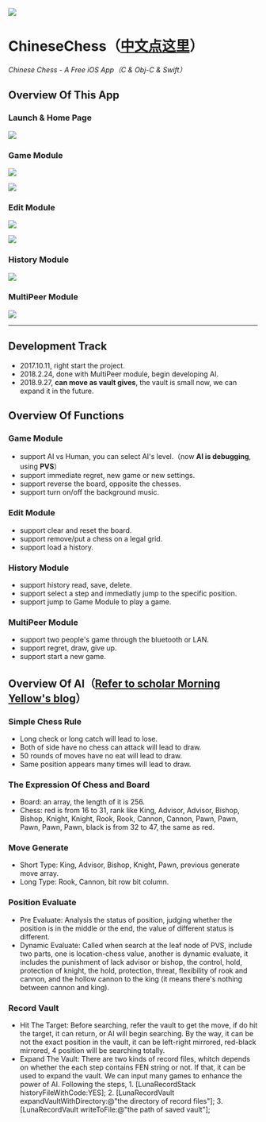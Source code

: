 ![](/icon.png)
# ChineseChess（[中文点这里](/[Chinese]README.md)）
*Chinese Chess - A Free iOS App（C & Obj-C & Swift）*

## Overview Of This App
### Launch & Home Page
![](ReadMeMedia/Launch&Home.png)

### Game Module
![](ReadMeMedia/Game.png)

![](ReadMeMedia/GameSettings&History.png)

### Edit Module
![](ReadMeMedia/File&Edit.png)

![](ReadMeMedia/FirstSide&CheckMate.png)

### History Module
![](ReadMeMedia/History&Play.png)

### MultiPeer Module
![](ReadMeMedia/MultiPeer&Waitting.png)

***

## Development Track
* 2017.10.11, right start the project.
* 2018.2.24, done with MultiPeer module, begin developing AI.
* 2018.9.27, __can move as vault gives__, the vault is small now, we can expand it in the future.

## Overview Of Functions
### Game Module
- support AI vs Human, you can select AI's level.（now __AI is debugging__, using __PVS__）
- support immediate regret, new game or new settings.
- support reverse the board, opposite the chesses.
- support turn on/off the background music.

### Edit Module
- support clear and reset the board.
- support remove/put a chess on a legal grid.
- support load a history.

### History Module
- support history read, save, delete.
- support select a step and immediatly jump to the specific position.
- support jump to Game Module to play a game.

### MultiPeer Module
- support two people's game through the bluetooth or LAN.
- support regret, draw, give up.
- support start a new game.

## Overview Of AI（[Refer to scholar Morning Yellow's blog](http://www.xqbase.com/computer/eleeye_intro.htm)）
### Simple Chess Rule
- Long check or long catch will lead to lose.
- Both of side have no chess can attack will lead to draw.
- 50 rounds of moves have no eat will lead to draw.
- Same position appears many times will lead to draw.

### The Expression Of Chess and Board
- Board: an array, the length of it is 256.
- Chess: red is from 16 to 31, rank like King, Advisor, Advisor, Bishop, Bishop, Knight, Knight, Rook, Rook, Cannon, Cannon, Pawn, Pawn, Pawn, Pawn, Pawn, black is from 32 to 47, the same as red.

### Move Generate
- Short Type: King, Advisor, Bishop, Knight, Pawn, previous generate move array.
- Long Type: Rook, Cannon, bit row bit column.

### Position Evaluate
- Pre Evaluate: Analysis the status of position, judging whether the position is in the middle or the end,  the value of different status is different.
- Dynamic Evaluate: Called when search at the leaf node of PVS,  include two parts, one is location-chess value, another is dynamic evaluate, it includes the punishment of lack advisor or bishop, the control, hold, protection of knight, the hold, protection, threat, flexibility of rook and cannon, and the hollow cannon to the king (it means there's nothing between cannon and king).

### Record Vault
- Hit The Target: Before searching, refer the vault to get the move, if do hit the target, it can return, or AI will begin searching. By the way, it can be not the exact position in the vault, it can be left-right mirrored, red-black mirrored, 4 position will be searching totally.
- Expand The Vault: There are two kinds of record files, whitch depends on whether the each step contains FEN string or not. If that, it can be used to expand the vault. We can input many games to enhance the power of AI. Following the steps, 1. [LunaRecordStack historyFileWithCode:YES]; 2. [LunaRecordVault expandVaultWithDirectory:@"the directory of record files"]; 3. [LunaRecordVault writeToFile:@"the path of saved vault"];
